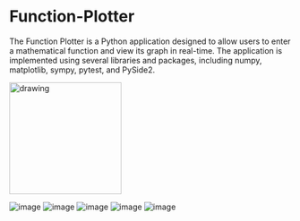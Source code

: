 # Function-Plotter
The Function Plotter is a Python application designed to allow users to enter a mathematical function and view its graph in real-time. The application is implemented using several libraries and packages, including numpy, matplotlib, sympy, pytest, and PySide2. 

<img src="drawing.jpg" alt="drawing" width="200"/>

![image](https://github.com/Abdelrahman-Fakhry-Hussein/Function-Plotter/assets/86444013/3f86da91-2f9f-48d4-92e2-2f44703f4c85)
![image](https://github.com/Abdelrahman-Fakhry-Hussein/Function-Plotter/assets/86444013/aacf20b9-bfd6-4a98-926f-b34e087342da)
![image](https://github.com/Abdelrahman-Fakhry-Hussein/Function-Plotter/assets/86444013/eeead2c3-379f-410a-9941-497d188ed65d)
![image](https://github.com/Abdelrahman-Fakhry-Hussein/Function-Plotter/assets/86444013/a76126bf-2863-4c1d-9ca4-af03f5b0e19a)
![image](https://github.com/Abdelrahman-Fakhry-Hussein/Function-Plotter/assets/86444013/cf7fb530-eb33-45e0-8a85-69894603acd5)
